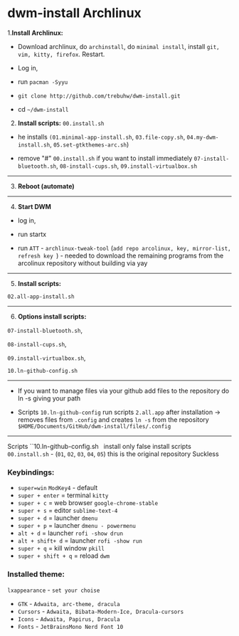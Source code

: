 # dwm-install Archlinux

1.**Install Archlinux:**

- Download archlinux, do `archinstall`, do `minimal install`, install `git, vim, kitty, firefox`. Restart.

- Log in,

- run `pacman -Syyu`

- `git clone http://github.com/trebuhw/dwm-install.git`

- cd `~/dwm-install`

2. **Install scripts:** `00.install.sh`

- he installs `(01.minimal-app-install.sh`, `03.file-copy.sh`, `04.my-dwm-install.sh`, `05.set-gtkthemes-arc.sh`)

- remove "#" `00.install.sh` if you want to install immediately `07-install-bluetooth.sh`, `08-install-cups.sh`, `09.install-virtualbox.sh`  

---

3. **Reboot (automate)**

---

4. **Start DWM**

- log in, 

- run startx 

- run `ATT` - `archlinux-tweak-tool` (`add repo arcolinux, key, mirror-list, refresh key `) - needed to download the remaining programs from the arcolinux repository without building via yay

---

5. **Install scripts:** 

`02.all-app-install.sh` 

---

6. **Options install scripts:** 

`07-install-bluetooth.sh`, 

`08-install-cups.sh`, 

`09.install-virtualbox.sh`, 

`10.ln-github-config.sh`

---

- If you want to manage files via your github add files to the repository do ln -s giving your path

- Scripts `10.ln-github-config` run scripts `2.all.app` after installation -> removes files from `.config` and creates `ln -s` from the repository `$HOME/Documents/GitHub/dwm-install/files/.config`

---

Scripts ``10.ln-github-config.sh`
` install only false install scripts `00.install.sh` - (`01`, `02`, `03`, `04`, `05`)
this is the original repository Suckless

### **Keybindings:**

- `super=win` `ModKey4` - default
- `super + enter` = terminal `kitty`
- `super + c` = web browser `google-chrome-stable`
- `super + s` = editor `sublime-text-4`
- `super + d` = launcher `dmenu`
- `super + p` = launcher `dmenu - powermenu`
- `alt + d` = launcher `rofi -show drun`
- `alt + shift+ d` = launcher `rofi -show run`
- `super + q` = kill window `pkill`
- `super + shift + q` = reload `dwm`

### **Installed theme:**

`lxappearance` - `set your choise`

- `GTK` - `Adwaita, arc-theme, dracula`
- `Cursors` - `Adwaita, Bibata-Modern-Ice, Dracula-cursors`
- `Icons` - `Adwaita, Papirus, Dracula`
- `Fonts` - `JetBrainsMono Nerd Font 10`

 
